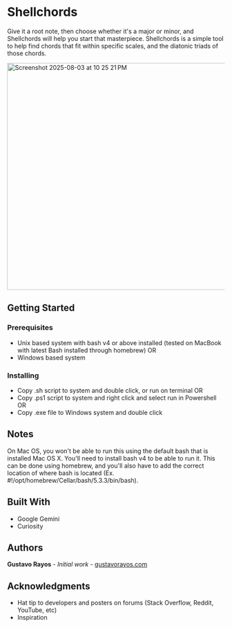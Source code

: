 # Shellchords
Give it a root note, then choose whether it's a major or minor, and Shellchords will help you start that masterpiece. Shellchords is a simple tool to help find chords that fit within specific scales, and the diatonic triads of those chords.

<img width="883" height="525" alt="Screenshot 2025-08-03 at 10 25 21 PM" src="https://github.com/user-attachments/assets/8de4059e-6983-4e9b-84e8-137432943ed7" />

## Getting Started

### Prerequisites

* Unix based system with bash v4 or above installed (tested on MacBook with latest Bash installed through homebrew) OR
* Windows based system

### Installing

* Copy .sh script to system and double click, or run on terminal OR
* Copy .ps1 script to system and right click and select run in Powershell OR
* Copy .exe file to Windows system and double click

## Notes

On Mac OS, you won't be able to run this using the default bash that is installed Mac OS X. You'll need to install bash v4 to be able to run it. This can be done using homebrew, and you'll also have to add the correct location of where bash is located (Ex. #!/opt/homebrew/Cellar/bash/5.3.3/bin/bash). 

## Built With

* Google Gemini
* Curiosity

## Authors

**Gustavo Rayos** - *Initial work* - [gustavorayos.com](https://www.gustavorayos.com)

## Acknowledgments

* Hat tip to developers and posters on forums (Stack Overflow, Reddit, YouTube, etc)
* Inspiration
